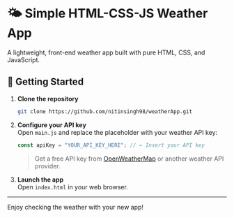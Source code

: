 # 🌤️ Simple HTML-CSS-JS Weather App

A lightweight, front-end weather app built with pure HTML, CSS, and JavaScript.

## 🚀 Getting Started

1. **Clone the repository**
   ```bash
   git clone https://github.com/nitinsingh98/weatherApp.git
   ```

2. **Configure your API key**  
   Open `main.js` and replace the placeholder with your weather API key:
   ```js
   const apiKey = "YOUR_API_KEY_HERE"; // ← Insert your API key
   ```
   > Get a free API key from [OpenWeatherMap](https://openweathermap.org/api) or another weather API provider.

3. **Launch the app**  
   Open `index.html` in your web browser.

---

Enjoy checking the weather with your new app!
